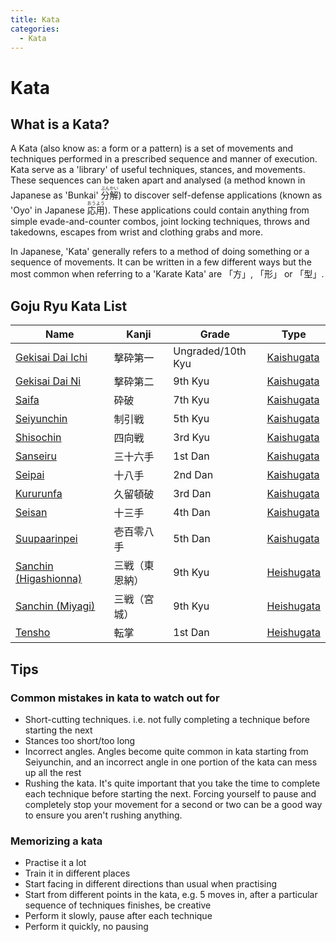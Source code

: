 ```yaml
---
title: Kata
categories:
  - Kata
---
```


# Kata

## What is a Kata?

A Kata (also know as: a form or a pattern) is a set of movements and techniques performed in a prescribed sequence and manner of execution. Kata serve as a 'library' of useful techniques, stances, and movements. These sequences can be taken apart and analysed (a method known in Japanese as 'Bunkai' <ruby><rb>分</rb><rt>ぶん</rt><rb>解</rb><rt>かい</rt></ruby>) to discover self-defense applications (known as 'Oyo' in Japanese <ruby><rb>応</rb><rt>おう</rt><rb>用</rb><rt>よう</rt></ruby>). These applications could contain anything from simple evade-and-counter combos, joint locking techniques, throws and takedowns, escapes from wrist and clothing grabs and more.

In Japanese, 'Kata' generally refers to a method of doing something or a sequence of movements. It can be written in a few different ways but the most common when referring to a 'Karate Kata' are 「方」, 「形」 or 「型」.

## Goju Ryu Kata List

| Name                                 | Kanji          | Grade             | Type                                 |
| ------------------------------------ | -------------- | ----------------- | ------------------------------------ |
| [Gekisai Dai Ichi](gekisai-dai-ichi) | 撃砕第一       | Ungraded/10th Kyu | [Kaishugata](/vocabulary#kaishugata) |
| [Gekisai Dai Ni](gekisai-dai-ni)     | 撃砕第二       | 9th Kyu           | [Kaishugata](/vocabulary#kaishugata) |
| [Saifa](saifa)                       | 砕破           | 7th Kyu           | [Kaishugata](/vocabulary#kaishugata) |
| [Seiyunchin](seiyunchin)             | 制引戦         | 5th Kyu           | [Kaishugata](/vocabulary#kaishugata) |
| [Shisochin](shisochin)               | 四向戦         | 3rd Kyu           | [Kaishugata](/vocabulary#kaishugata) |
| [Sanseiru](sanseiru)                 | 三十六手       | 1st Dan           | [Kaishugata](/vocabulary#kaishugata) |
| [Seipai](seipai)                     | 十八手         | 2nd Dan           | [Kaishugata](/vocabulary#kaishugata) |
| [Kururunfa](kururunfa)               | 久留頓破       | 3rd Dan           | [Kaishugata](/vocabulary#kaishugata) |
| [Seisan](seisan)                     | 十三手         | 4th Dan           | [Kaishugata](/vocabulary#kaishugata) |
| [Suupaarinpei](suparinpei)           | 壱百零八手     | 5th Dan           | [Kaishugata](/vocabulary#kaishugata) |
| [Sanchin (Higashionna)](sanchin)     | 三戦（東恩納） | 9th Kyu           | [Heishugata](/vocabulary#heishugata) |
| [Sanchin (Miyagi)](sanchin)          | 三戦（宮城）   | 9th Kyu           | [Heishugata](/vocabulary#heishugata) |
| [Tensho](tensho)                     | 転掌           | 1st Dan           | [Heishugata](/vocabulary#heishugata) |

## Tips

### Common mistakes in kata to watch out for

- Short-cutting techniques. i.e. not fully completing a technique before starting the next
- Stances too short/too long
- Incorrect angles. Angles become quite common in kata starting from Seiyunchin, and an incorrect angle in one portion of the kata can mess up all the rest
- Rushing the kata. It's quite important that you take the time to complete each technique before starting the next. Forcing yourself to pause and completely stop your movement for a second or two can be a good way to ensure you aren't rushing anything.

### Memorizing a kata

- Practise it a lot
- Train it in different places
- Start facing in different directions than usual when practising
- Start from different points in the kata, e.g. 5 moves in, after a particular sequence of techniques finishes, be creative
- Perform it slowly, pause after each technique
- Perform it quickly, no pausing
